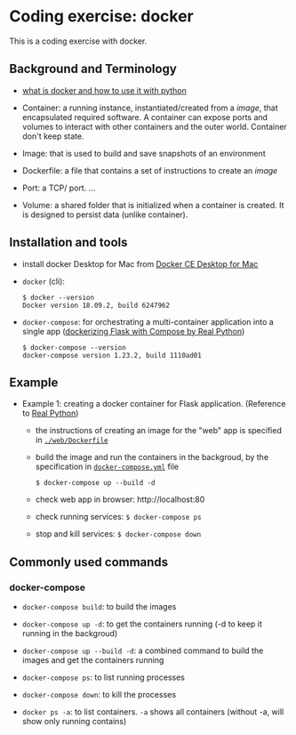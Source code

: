 # Coding exercise: docker

This is a coding exercise with docker.

## Background and Terminology

* [what is docker and how to use it with python](https://djangostars.com/blog/what-is-docker-and-how-to-use-it-with-python/)

* Container: a running instance, instantiated/created from a _image_, that encapsulated required software. A container can expose ports and volumes to interact with other containers and the outer world. Container don't keep state.

* Image: that is used to build and save snapshots of an environment

* Dockerfile: a file that contains a set of instructions to create an _image_

* Port: a TCP/ port. ...

* Volume: a shared folder that is initialized when a container is created. It is designed to persist data (unlike container).

## Installation and tools

* install docker Desktop for Mac from [Docker CE Desktop for Mac](https://hub.docker.com/editions/community/docker-ce-desktop-mac)

* `docker` (cli):
  ```
  $ docker --version
  Docker version 18.09.2, build 6247962
  ```
* `docker-compose`: for orchestrating a multi-container application into a single app ([dockerizing Flask with Compose by Real Python](https://realpython.com/dockerizing-flask-with-compose-and-machine-from-localhost-to-the-cloud/))

  ```
  $ docker-compose --version
  docker-compose version 1.23.2, build 1110ad01
  ```

## Example

* Example 1: creating a docker container for Flask application. (Reference to [Real Python](https://realpython.com/docker-in-action-fitter-happier-more-productive/))

  * the instructions of creating an image for the "web" app is specified in [`./web/Dockerfile`](./web/Dockerfile)

  * build the image and run the containers in the backgroud, by the specification in [`docker-compose.yml`](./docker-compose.yml) file
    ```
    $ docker-compose up --build -d
    ```
  * check web app in browser: http://localhost:80
  * check running services: `$ docker-compose ps`
  * stop and kill services: `$ docker-compose down`

## Commonly used commands

### docker-compose

* `docker-compose build`: to build the images
* `docker-compose up -d`: to get the containers running (-d to keep it running in the backgroud)
* `docker-compose up --build -d`: a combined command to build the images and get the containers running
* `docker-compose ps`: to list running processes
* `docker-compose down`: to kill the processes

* `docker ps -a`: to list containers. `-a` shows all containers (without -a, will show only running contains)

